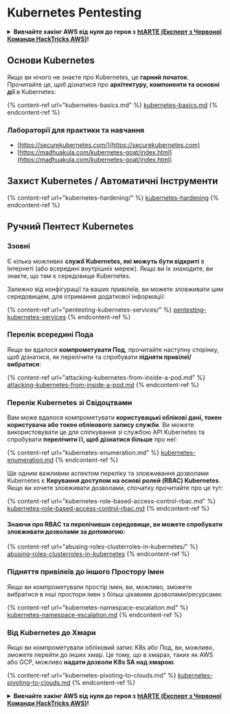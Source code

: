 # Kubernetes Pentesting

<details>

<summary><strong>Вивчайте хакінг AWS від нуля до героя з</strong> <a href="https://training.hacktricks.xyz/courses/arte"><strong>htARTE (Експерт з Червоної Команди HackTricks AWS)</strong></a><strong>!</strong></summary>

Інші способи підтримки HackTricks:

* Якщо ви хочете побачити **рекламу вашої компанії на HackTricks** або **завантажити HackTricks у форматі PDF**, перевірте [**ПЛАНИ ПІДПИСКИ**](https://github.com/sponsors/carlospolop)!
* Отримайте [**офіційний PEASS & HackTricks мерч**](https://peass.creator-spring.com)
* Відкрийте для себе [**Сім'ю PEASS**](https://opensea.io/collection/the-peass-family), нашу колекцію ексклюзивних [**NFT**](https://opensea.io/collection/the-peass-family)
* **Приєднуйтесь до** 💬 [**групи Discord**](https://discord.gg/hRep4RUj7f) або [**групи Telegram**](https://t.me/peass) або **слідкуйте** за мною на **Twitter** 🐦 [**@carlospolopm**](https://twitter.com/carlospolopm)**.**
* **Поділіться своїми хакерськими трюками, надсилайте PR до** [**HackTricks**](https://github.com/carlospolop/hacktricks) та [**HackTricks Cloud**](https://github.com/carlospolop/hacktricks-cloud) репозиторіїв.

</details>

## Основи Kubernetes

Якщо ви нічого не знаєте про Kubernetes, це **гарний початок**. Прочитайте це, щоб дізнатися про **архітектуру, компоненти та основні дії** в Kubernetes:

{% content-ref url="kubernetes-basics.md" %}
[kubernetes-basics.md](kubernetes-basics.md)
{% endcontent-ref %}

### Лабораторії для практики та навчання

* [https://securekubernetes.com/](https://securekubernetes.com)
* [https://madhuakula.com/kubernetes-goat/index.html](https://madhuakula.com/kubernetes-goat/index.html)

## Захист Kubernetes / Автоматичні Інструменти

{% content-ref url="kubernetes-hardening/" %}
[kubernetes-hardening](kubernetes-hardening/)
{% endcontent-ref %}

## Ручний Пентест Kubernetes

### Ззовні

Є кілька можливих **служб Kubernetes, які можуть бути відкриті** в Інтернеті (або всередині внутрішніх мереж). Якщо ви їх знаходите, ви знаєте, що там є середовище Kubernetes.

Залежно від конфігурації та ваших привілеїв, ви можете зловживати цим середовищем, для отримання додаткової інформації:

{% content-ref url="pentesting-kubernetes-services/" %}
[pentesting-kubernetes-services](pentesting-kubernetes-services/)
{% endcontent-ref %}

### Перелік всередині Пода

Якщо ви вдалося **компрометувати Под**, прочитайте наступну сторінку, щоб дізнатися, як перелічити та спробувати **підняти привілеї/вибратися**:

{% content-ref url="attacking-kubernetes-from-inside-a-pod.md" %}
[attacking-kubernetes-from-inside-a-pod.md](attacking-kubernetes-from-inside-a-pod.md)
{% endcontent-ref %}

### Перелік Kubernetes зі Свідоцтвами

Вам може вдалося компрометувати **користувацькі облікові дані, токен користувача або токен облікового запису служби**. Ви можете використовувати це для спілкування зі службою API Kubernetes та спробувати **перелічити її, щоб дізнатися більше** про неї:

{% content-ref url="kubernetes-enumeration.md" %}
[kubernetes-enumeration.md](kubernetes-enumeration.md)
{% endcontent-ref %}

Ще одним важливим аспектом переліку та зловживання дозволами Kubernetes є **Керування доступом на основі ролей (RBAC) Kubernetes**. Якщо ви хочете зловживати дозволами, спочатку прочитайте про це тут:

{% content-ref url="kubernetes-role-based-access-control-rbac.md" %}
[kubernetes-role-based-access-control-rbac.md](kubernetes-role-based-access-control-rbac.md)
{% endcontent-ref %}

#### Знаючи про RBAC та перелічивши середовище, ви можете спробувати зловживати дозволами за допомогою:

{% content-ref url="abusing-roles-clusterroles-in-kubernetes/" %}
[abusing-roles-clusterroles-in-kubernetes](abusing-roles-clusterroles-in-kubernetes/)
{% endcontent-ref %}

### Підняття привілеїв до іншого Простору Імен

Якщо ви компрометували простір імен, ви, можливо, зможете вибратися в інші простори імен з більш цікавими дозволами/ресурсами:

{% content-ref url="kubernetes-namespace-escalation.md" %}
[kubernetes-namespace-escalation.md](kubernetes-namespace-escalation.md)
{% endcontent-ref %}

### Від Kubernetes до Хмари

Якщо ви компрометували обліковий запис K8s або Под, ви, можливо, зможете перейти до інших хмар. Це тому, що в хмарах, таких як AWS або GCP, можливо **надати дозволи K8s SA над хмарою**.

{% content-ref url="kubernetes-pivoting-to-clouds.md" %}
[kubernetes-pivoting-to-clouds.md](kubernetes-pivoting-to-clouds.md)
{% endcontent-ref %}

<details>

<summary><strong>Вивчайте хакінг AWS від нуля до героя з</strong> <a href="https://training.hacktricks.xyz/courses/arte"><strong>htARTE (Експерт з Червоної Команди HackTricks AWS)</strong></a><strong>!</strong></summary>

Інші способи підтримки HackTricks:

* Якщо ви хочете побачити **рекламу вашої компанії на HackTricks** або **завантажити HackTricks у форматі PDF**, перевірте [**ПЛАНИ ПІДПИСКИ**](https://github.com/sponsors/carlospolop)!
* Отримайте [**офіційний PEASS & HackTricks мерч**](https://peass.creator-spring.com)
* Відкрийте для себе [**Сім'ю PEASS**](https://opensea.io/collection/the-peass-family), нашу колекцію ексклюзивних [**NFT**](https://opensea.io/collection/the-peass-family)
* **Приєднуйтесь до** 💬 [**групи Discord**](https://discord.gg/hRep4RUj7f) або [**групи Telegram**](https://t.me/peass) або **слідкуйте** за мною на **Twitter** 🐦 [**@carlospolopm**](https://twitter.com/carlospolopm)**.**
* **Поділіться своїми хакерськими трюками, надсилайте PR до** [**HackTricks**](https://github.com/carlospolop/hacktricks) та [**HackTricks Cloud**](https://github.com/carlospolop/hacktricks-cloud) репозиторіїв.

</details>
